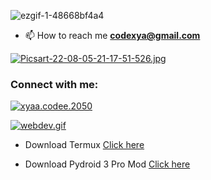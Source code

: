 ![ezgif-1-48668bf4a4](https://user-images.githubusercontent.com/109187416/180635513-95d47962-4b6c-4a30-9a0f-13fc3a6efba4.gif)



- 📫 How to reach me **codexya@gmail.com**

[![Picsart-22-08-05-21-17-51-526.jpg](https://i.postimg.cc/6qztjNsN/Picsart-22-08-05-21-17-51-526.jpg)](https://postimg.cc/9w460KFx)

<h3 align="left">Connect with me:</h3>
<p align="left">
<a href="https://wa.me/+16143244921" target="blank"><img align="center" src="https://img.shields.io/badge/WhatsApp-25D366?style=for-the-badge&logo=whatsapp&logoColor=white" alt="xyaa.codee.2050"</a>
</p>

[![webdev.gif](https://i.postimg.cc/mgQdxpcz/webdev.gif)](https://postimg.cc/YvCNY3zM)

- Download Termux <a href="https://f-droid.org/en/packages/com.termux/">Click here</a>

- Download Pydroid 3 Pro Mod <a href="https://dotmoddroid.blogspot.com/2020/07/Pydroid-3-Premium-APK.html?m=1">Click here</a>
